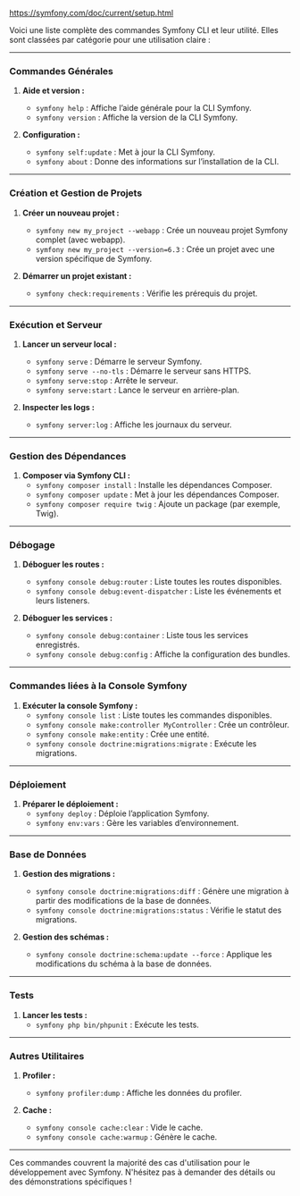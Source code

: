 https://symfony.com/doc/current/setup.html


Voici une liste complète des commandes Symfony CLI et leur utilité. Elles sont classées par catégorie pour une utilisation claire :

---

### **Commandes Générales**
1. **Aide et version :**
   - `symfony help` : Affiche l’aide générale pour la CLI Symfony.
   - `symfony version` : Affiche la version de la CLI Symfony.

2. **Configuration :**
   - `symfony self:update` : Met à jour la CLI Symfony.
   - `symfony about` : Donne des informations sur l’installation de la CLI.

---

### **Création et Gestion de Projets**
1. **Créer un nouveau projet :**
   - `symfony new my_project --webapp` : Crée un nouveau projet Symfony complet (avec webapp).
   - `symfony new my_project --version=6.3` : Crée un projet avec une version spécifique de Symfony.

2. **Démarrer un projet existant :**
   - `symfony check:requirements` : Vérifie les prérequis du projet.

---

### **Exécution et Serveur**
1. **Lancer un serveur local :**
   - `symfony serve` : Démarre le serveur Symfony.
   - `symfony serve --no-tls` : Démarre le serveur sans HTTPS.
   - `symfony serve:stop` : Arrête le serveur.
   - `symfony serve:start` : Lance le serveur en arrière-plan.

2. **Inspecter les logs :**
   - `symfony server:log` : Affiche les journaux du serveur.

---

### **Gestion des Dépendances**
1. **Composer via Symfony CLI :**
   - `symfony composer install` : Installe les dépendances Composer.
   - `symfony composer update` : Met à jour les dépendances Composer.
   - `symfony composer require twig` : Ajoute un package (par exemple, Twig).

---

### **Débogage**
1. **Déboguer les routes :**
   - `symfony console debug:router` : Liste toutes les routes disponibles.
   - `symfony console debug:event-dispatcher` : Liste les événements et leurs listeners.

2. **Déboguer les services :**
   - `symfony console debug:container` : Liste tous les services enregistrés.
   - `symfony console debug:config` : Affiche la configuration des bundles.

---

### **Commandes liées à la Console Symfony**
1. **Exécuter la console Symfony :**
   - `symfony console list` : Liste toutes les commandes disponibles.
   - `symfony console make:controller MyController` : Crée un contrôleur.
   - `symfony console make:entity` : Crée une entité.
   - `symfony console doctrine:migrations:migrate` : Exécute les migrations.

---

### **Déploiement**
1. **Préparer le déploiement :**
   - `symfony deploy` : Déploie l’application Symfony.
   - `symfony env:vars` : Gère les variables d’environnement.

---

### **Base de Données**
1. **Gestion des migrations :**
   - `symfony console doctrine:migrations:diff` : Génère une migration à partir des modifications de la base de données.
   - `symfony console doctrine:migrations:status` : Vérifie le statut des migrations.

2. **Gestion des schémas :**
   - `symfony console doctrine:schema:update --force` : Applique les modifications du schéma à la base de données.

---

### **Tests**
1. **Lancer les tests :**
   - `symfony php bin/phpunit` : Exécute les tests.

---

### **Autres Utilitaires**
1. **Profiler :**
   - `symfony profiler:dump` : Affiche les données du profiler.

2. **Cache :**
   - `symfony console cache:clear` : Vide le cache.
   - `symfony console cache:warmup` : Génère le cache.

---

Ces commandes couvrent la majorité des cas d'utilisation pour le développement avec Symfony. N'hésitez pas à demander des détails ou des démonstrations spécifiques !


